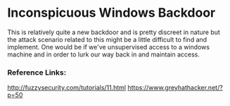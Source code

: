 # Inconspicuous Windows Backdoor

This is relatively quite a new backdoor and is pretty discreet in nature but the attack scenario related to this might be a little difficult to find and implement.
One would be if we've unsupervised access to a windows machine and in order to lurk our way back in and maintain access.

### Reference Links:
http://fuzzysecurity.com/tutorials/11.html
https://www.greyhathacker.net/?p=50